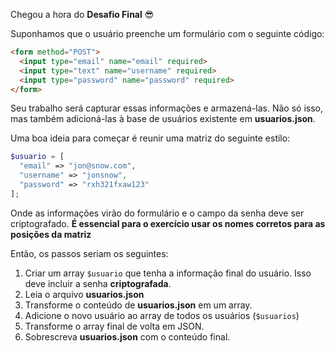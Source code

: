 Chegou a hora do **Desafio Final** :sunglasses:

Suponhamos que o usuário preenche um formulário com o seguinte código:

``` html
<form method="POST">
  <input type="email" name="email" required>
  <input type="text" name="username" required>
  <input type="password" name="password" required>
</form>
```

Seu trabalho será capturar essas informações e armazená-las.
Não só isso, mas também adicioná-las à base de usuários existente em **usuarios.json**.

Uma boa ideia para começar é reunir uma matriz do seguinte estilo:

``` php
$usuario = [
  "email" => "jon@snow.com",
  "username" => "jonsnow",
  "password" => "rxh321fxaw123"
];
```

Onde as informações virão do formulário e o campo da senha deve ser criptografado. **É essencial para o exercício usar os nomes corretos para as posições da matriz**

Então, os passos seriam os seguintes:

1. Criar um array `$usuario` que tenha a informação final do usuário. Isso deve incluir a senha **criptografada**.
2. Leia o arquivo **usuarios.json**
3. Transforme o conteúdo de **usuarios.json** em um array.
4. Adicione o novo usuário ao array de todos os usuários (`$usuarios`)
5. Transforme o array final de volta em JSON.
6. Sobrescreva **usuarios.json** com o conteúdo final.
